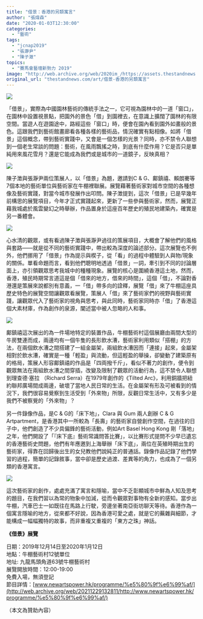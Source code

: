 ```yaml
---
title: "借景：香港的另類寓言"
author: "張煒森"
date: "2020-01-03T12:30:00"
categories:
  - "藝術"
tags:
  - "jcnap2019"
  - "張瀞尹"
  - "陳子澂"
topics:
  - "賽馬會藝壇新勢力 2019"
image: "http://web.archive.org/web/2020im_/https://assets.thestandnews.com/media/photos/Untitled-1-09_CbAxY_9spi1mP.png"
original_url: "thestandnews.com/art/借景-香港的另類寓言"
---
```

![](http://web.archive.org/web/2020im_/https://assets.thestandnews.com/media/photos/Untitled-1-09_CbAxY_9spi1mP.png)

「借景」，實際為中國園林藝術的傳統手法之一，它可視為園林中的一道「窗口」，在園林中設置視景點，把園外的景色「借」到園裡去，在意識上擴闊了園林的有限空間。當遊人在遊園途中，路經這些「窗口」時，便會在園內看到園外如畫般的景色。這跟我們到藝術館畫廊看各種各樣的藝術品，情況確實有點相像。如將「借景」這個概念，帶到藝術實踐中，又會是一個怎樣的光景？同時，亦不禁令人聯想到一個老生常談的問題：藝術，在風雨飄搖之時，到底有什麼作用？它是否只是單純用來風花雪月？還是它能成為我們或是城市的一道鏡子，反映真相？

![](http://web.archive.org/web/2020im_/https://assets.thestandnews.com/media/photos/80236857_10163184622145019_8705951622989086720_o_GVV8C_RUWIqz9.png)

陳子澂與張瀞尹兩位策展人，以「借景」為題，邀請到C & G、鄺鎮禧、賴朗騫等7個本地的藝術單位與藝術家在牛棚裡聯展。展覽藉著藝術家對城市空間的各種想像及藝術實踐，對當今城市發展作出叩問。陳子澂提到，這次「借景」已是早幾年前構思的展覽項目，今年才正式實踐起來，更新了一些參與藝術家，然而，展覽正藉我城處於風雲變幻之時舉辦，作品置身於這座百年歷史的殖民地建築內，確實是另一番體會。

![](http://web.archive.org/web/2020im_/https://assets.thestandnews.com/media/photos/79240066_10163184623110019_2694186543299428352_o_gBxd4_RbPoNYv.png)

心水清的觀眾，或有看過陳子澂與張瀞尹過往的策展項目，大概會了解他們的風格與套路——就是從不同的藝術實踐中，帶出較為深度的論述部分。這次展覽也不例外，他們挪用了「借景」作為提示與楔子，從「看」的過程中體驗到人與物/現象的關係。單看命題而言，看到他們聰明地透過「借景」一詞，牽引到不同的討論層面上，亦引領觀眾思考我城中的種種現象。展覽的核心是圍繞香港這土地，然而，香港，殖民時期常言道這是個「借來的地方，借來的時間」，這個「借」，不論對香港還是策展來說都別有意義，一「借」帶多向的詮釋，展覽「借」來了牛棚這座具歷史特色的展覽空間讓觀眾看展覽，策展人「借」來了藝術家們的視野與藝術實踐，讓觀眾代入了藝術家的視角與思考，與此同時，藝術家同時亦「借」了香港這個大素材庫，作為創作的泉源，闡述當中被人忽略的人和事。

![](http://web.archive.org/web/2020im_/https://assets.thestandnews.com/media/photos/79469235_10163184622315019_1115364777267298304_o_2wx1z_Fqmw71S.png)

鄺鎮禧這次展出的為一件場地特定的裝置作品，牛棚藝術村這個展廳由兩間大型的牛房雙連而成，兩邊均有一個牛隻的長形飲水漕，藝術家利用類似「搭棚」的方法，在兩個飲水漕之間搭建了一組金屬架，兩組飲水漕因而「連接」起來，金屬架相對於飲水漕，確實是一種「輕盈」與流動，但這輕盈的舉操，卻變動了建築原有的格局，策展人形容鄺鎮禧的作品是「四両撥千斤」，看似不著力的創作，便令到觀眾無法在兩組飲水漕之間穿插，改變及限制了觀眾的活動行為，這不禁令人聯想到理查德·塞拉 （Richard Serra）在1979年創作的《Tilted Arc》，利用銅牆把紐約聯邦廣場間成兩邊，破壞了當地人民日常的生活。在金屬架有形及可被看到的情況下，我們很容易覺察到生活受到「外來物」所限，反觀日常生活中，又有多少是我們不被察覺的「外來物」？

另一件錄像作品，是C & G的「床下地」，Clara 與 Gum 兩人創辦 C & G Artpartment，是香港其中一所較為「長壽」的藝術家自營創作空間，在過往的日子中，他們創造了不少具偏鋒的藝術活動，例如Art Basel Hong Kong 剛「落地」之年，他們開設了「『床下底』藝術常識問答比賽」，以比賽形式提問不少早已遺忘的香港藝術史問題，他們有年應邀到上海舉辦「床下底」，兩位在英殖時期出生的藝術家，得靠在回歸後出生的女兒教他們說純正的普通話。錄像作品記錄了他們學習的過程，簡單的記錄敘事，當中卻是歷史過渡、差異等的角力，也成為了一個另類的香港寓言。

![](http://web.archive.org/web/2020im_/https://assets.thestandnews.com/media/photos/78492251_10163184623530019_497894792458403840_o_BFTcx_NrEIQTt.png)

這次藝術家的創作，處處充滿了寓言和隱喻，當中不乏彰顯城市中鮮為人知及思考的題目，在我們習以為常的物象中加減，從而令觀眾對事物有全新的感知。當步出牛棚，汽車巴士一如既往在馬路上行駛，旁邊坐著南亞街坊聊天等待。香港作為一個寓言隱喻的地方，從來都不好說，因為香港可愛之處，就是它的蕪雜與細節，才能構成一幅幅獨特的故事，而非重複又重複的「東方之珠」神話。

**《借景》展覽**

日期：2019年12月14日至2020年1月12日  
地點：牛棚藝術村12號單位  
地址: 九龍馬頭角道63號牛棚藝術村  
展覽開放時間：12:00-19:00  
免費入場，無須登記  
節目詳情：[www.newartspower.hk/programme/%e5%80%9f%e6%99%af/](http://web.archive.org/web/20211229132811/http://www.newartspower.hk/programme/%e5%80%9f%e6%99%af/)

（本文為贊助內容）